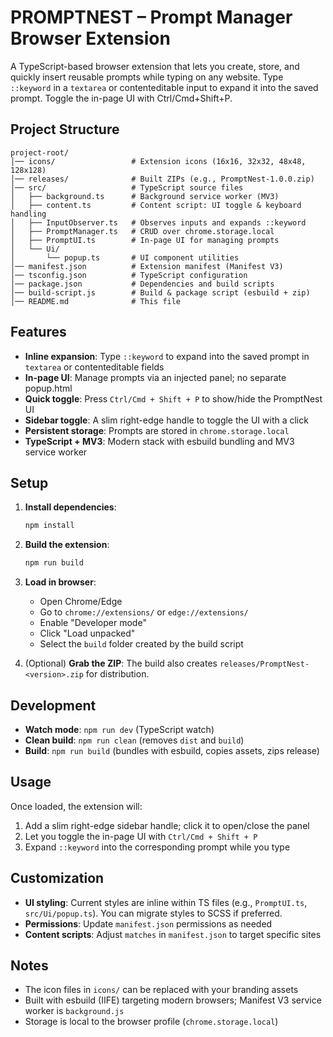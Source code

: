 # PROMPTNEST – Prompt Manager Browser Extension

A TypeScript-based browser extension that lets you create, store, and quickly insert reusable prompts while typing on any website. Type `::keyword` in a `textarea` or contenteditable input to expand it into the saved prompt. Toggle the in-page UI with Ctrl/Cmd+Shift+P.

## Project Structure

```
project-root/
│── icons/                 # Extension icons (16x16, 32x32, 48x48, 128x128)
│── releases/              # Built ZIPs (e.g., PromptNest-1.0.0.zip)
│── src/                   # TypeScript source files
│   ├── background.ts      # Background service worker (MV3)
│   ├── content.ts         # Content script: UI toggle & keyboard handling
│   ├── InputObserver.ts   # Observes inputs and expands ::keyword
│   ├── PromptManager.ts   # CRUD over chrome.storage.local
│   ├── PromptUI.ts        # In-page UI for managing prompts
│   └── Ui/
│       └── popup.ts       # UI component utilities
│── manifest.json          # Extension manifest (Manifest V3)
│── tsconfig.json          # TypeScript configuration
│── package.json           # Dependencies and build scripts
│── build-script.js        # Build & package script (esbuild + zip)
│── README.md              # This file
```

## Features

- **Inline expansion**: Type `::keyword` to expand into the saved prompt in `textarea` or contenteditable fields
- **In-page UI**: Manage prompts via an injected panel; no separate popup.html
- **Quick toggle**: Press `Ctrl/Cmd + Shift + P` to show/hide the PromptNest UI
- **Sidebar toggle**: A slim right-edge handle to toggle the UI with a click
- **Persistent storage**: Prompts are stored in `chrome.storage.local`
- **TypeScript + MV3**: Modern stack with esbuild bundling and MV3 service worker

## Setup

1. **Install dependencies**:
   ```bash
   npm install
   ```

2. **Build the extension**:
   ```bash
   npm run build
   ```

3. **Load in browser**:
   - Open Chrome/Edge
   - Go to `chrome://extensions/` or `edge://extensions/`
   - Enable "Developer mode"
   - Click "Load unpacked"
   - Select the `build` folder created by the build script

4. (Optional) **Grab the ZIP**: The build also creates `releases/PromptNest-<version>.zip` for distribution.

## Development

- **Watch mode**: `npm run dev` (TypeScript watch)
- **Clean build**: `npm run clean` (removes `dist` and `build`)
- **Build**: `npm run build` (bundles with esbuild, copies assets, zips release)

## Usage

Once loaded, the extension will:
1. Add a slim right-edge sidebar handle; click it to open/close the panel
2. Let you toggle the in-page UI with `Ctrl/Cmd + Shift + P`
3. Expand `::keyword` into the corresponding prompt while you type

## Customization

- **UI styling**: Current styles are inline within TS files (e.g., `PromptUI.ts`, `src/Ui/popup.ts`). You can migrate styles to SCSS if preferred.
- **Permissions**: Update `manifest.json` permissions as needed
- **Content scripts**: Adjust `matches` in `manifest.json` to target specific sites

## Notes

- The icon files in `icons/` can be replaced with your branding assets
- Built with esbuild (IIFE) targeting modern browsers; Manifest V3 service worker is `background.js`
- Storage is local to the browser profile (`chrome.storage.local`)
